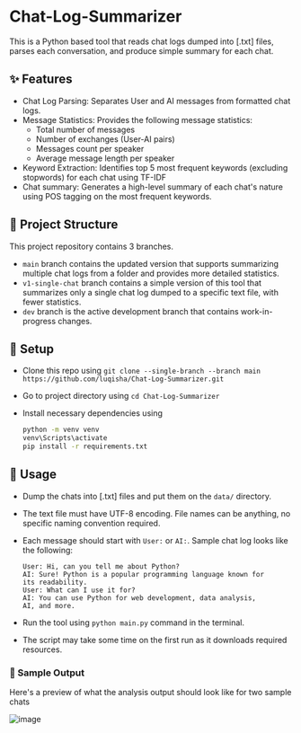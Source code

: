 # Chat-Log-Summarizer

This is a Python based tool that reads chat logs dumped into [.txt] files, parses each conversation, and produce simple summary for each chat.

## ✨ Features

- Chat Log Parsing: Separates User and AI messages from formatted chat logs.
- Message Statistics: Provides the following message statistics:
  - Total number of messages
  - Number of exchanges (User-AI pairs)
  - Messages count per speaker
  - Average message length per speaker
- Keyword Extraction: Identifies top 5 most frequent keywords (excluding stopwords) for each chat using TF-IDF
- Chat summary: Generates a high-level summary of each chat's nature using POS tagging on the most frequent keywords.

## 📂 Project Structure

This project repository contains 3 branches.

- `main` branch contains the updated version that supports summarizing multiple chat logs from a folder and provides more detailed statistics.
- `v1-single-chat` branch contains a simple version of this tool that summarizes only a single chat log dumped to a specific text file, with fewer statistics.
- `dev` branch is the active development branch that contains work-in-progress changes.

## 🔧 Setup

- Clone this repo using `git clone --single-branch --branch main https://github.com/luqisha/Chat-Log-Summarizer.git`
- Go to project directory using `cd Chat-Log-Summarizer`
- Install necessary dependencies using

  ```bash
  python -m venv venv
  venv\Scripts\activate
  pip install -r requirements.txt
  ```

## 🚀 Usage

- Dump the chats into [.txt] files and put them on the `data/` directory.
- The text file must have UTF-8 encoding. File names can be anything, no specific naming convention required.
- Each message should start with `User:` or `AI:`. Sample chat log looks like the following:

  ```
  User: Hi, can you tell me about Python?
  AI: Sure! Python is a popular programming language known for
  its readability.
  User: What can I use it for?
  AI: You can use Python for web development, data analysis,
  AI, and more.
  ```

- Run the tool using `python main.py` command in the terminal.
- The script may take some time on the first run as it downloads required resources.


### 📄 Sample Output 
Here's a preview of what the analysis output should look like for two sample chats

![image](https://github.com/user-attachments/assets/906424c9-f91d-4a9f-a02a-c04ebb5bd7f0)

